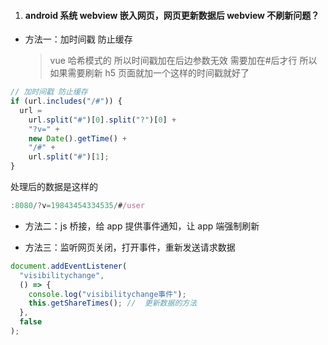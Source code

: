 1. #### android 系统 webview 嵌入网页，网页更新数据后 webview 不刷新问题？

- 方法一：加时间戳 防止缓存
  > vue 哈希模式的 所以时间戳加在后边参数无效 需要加在#后才行 所以如果需要刷新 h5 页面就加一个这样的时间戳就好了

```js
// 加时间戳 防止缓存
if (url.includes("/#")) {
  url =
    url.split("#")[0].split("?")[0] +
    "?v=" +
    new Date().getTime() +
    "/#" +
    url.split("#")[1];
}
```

处理后的数据是这样的

```js
:8080/?v=19843454334535/#/user
```

- 方法二：js 桥接，给 app 提供事件通知，让 app 端强制刷新

- 方法三：监听网页关闭，打开事件，重新发送请求数据

```js
document.addEventListener(
  "visibilitychange",
  () => {
    console.log("visibilitychange事件");
    this.getShareTimes(); //  更新数据的方法
  },
  false
);
```
